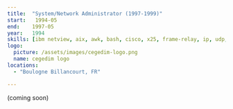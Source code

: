 ```yaml
---
title:  "System/Network Administrator (1997-1999)"
start:   1994-05
end:    1997-05
year:   1994
skills: [ibm netview, aix, awk, bash, cisco, x25, frame-relay, ip, udp, tcp/ip, vm/sp, rexx]
logo:
  picture: /assets/images/cegedim-logo.png
  name: cegedim logo
locations:
  - "Boulogne Billancourt, FR"

---
```

(coming soon)